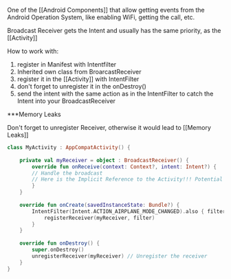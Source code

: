 One of the  [[Android Components]] that allow getting events from the Android Operation System, like enabling WiFi, getting the call, etc. 

Broadcast Receiver gets the Intent and usually has the same priority, as the [[Activity]]


How to work with:

1. register in Manifest with Intentfilter
2. Inherited own class from  BroarcastReceiver 
3. register it in the [[Activity]] with IntentFilter
4. don't forget to unregister it in the onDestroy()
5. send the intent with the same action as in the IntentFilter to catch the Intent into your BroadcastReceiver

***Memory Leaks

Don't forget to unregister Receiver, otherwise it would lead to [[Memory Leaks]]
```kotlin
class MyActivity : AppCompatActivity() {  
  
	private val myReceiver = object : BroadcastReceiver() {  
		override fun onReceive(context: Context?, intent: Intent?) {  
		// Handle the broadcast  
		// Here is the Implicit Reference to the Activity!!! Potential Bug!!!
		}  
	}  
	  
	override fun onCreate(savedInstanceState: Bundle?) {    
		IntentFilter(Intent.ACTION_AIRPLANE_MODE_CHANGED).also { filter ->  
			registerReceiver(myReceiver, filter)  
		}  
	}  
	  
	override fun onDestroy() {  
		super.onDestroy()  
		unregisterReceiver(myReceiver) // Unregister the receiver  
	}  
}
```
